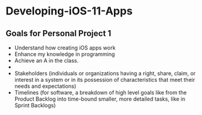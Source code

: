 # Developing-iOS-11-Apps


## Goals for Personal Project 1

 - Understand how creating iOS apps work
 - Enhance my knowledge in programming
 - Achieve an A in the class. 
 - 
 - Stakeholders (individuals or organizations having a right, share, claim, or interest in a system or in its possession of characteristics that meet their needs and expectations)  
 - Timelines (for software, a breakdown of high level goals like from the Product Backlog into time-bound smaller, more detailed tasks, like in Sprint Backlogs)


